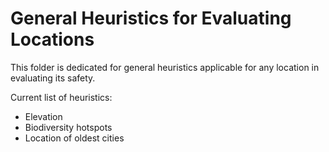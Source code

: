 # General Heuristics for Evaluating Locations

This folder is dedicated for general heuristics applicable for any location in evaluating its safety.

Current list of heuristics:
- Elevation
- Biodiversity hotspots
- Location of oldest cities